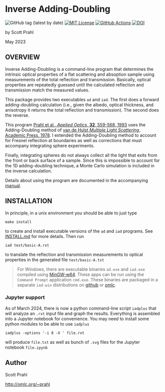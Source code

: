 # Inverse Adding-Doubling

![GitHub tag (latest by date)](https://img.shields.io/github/v/tag/scottprahl/iad?label=latest)
[![MIT License](https://img.shields.io/badge/MIT-license-yellow.svg)](https://github.com/scottprahl/miepython/blob/master/LICENSE.txt)
[![GitHub Actions](https://github.com/scottprahl/iad/actions/workflows/make.yml/badge.svg)](https://github.com/scottprahl/iad/actions/workflows/make.yml)
[![DOI](https://zenodo.org/badge/102147394.svg)](https://zenodo.org/badge/latestdoi/102147394)

by Scott Prahl

May 2023

## OVERVIEW

Inverse Adding-Doubling is a command-line program that determines the intrinsic optical properties of a flat scattering and absoption sample using measurements of the total reflection and transmission.  Basically, optical properties are repeatedly guessed until the calculated reflection and transmission match the measured values.

This package provides two executables `ad` and `iad`.  The first does a forward adding-doubling calculation (i.e., given the albedo, optical thickness, and anisotropy it returns the total reflection and transmission).  The second
does the reverse.

This program [Prahl et al., *Applied Optics*, **32**, 559-568, 1993](https://omlc.org/~prahl/pubs/pdfx/prahl93a.pdf) uses the Adding-Doubling method of [van de Hulst *Multiple Light Scattering*, Academic Press, 1978](https://www.amazon.com/Multiple-Light-Scattering-Formulas-Applications-ebook/dp/B01D4CMF80).  I extended the Adding-Doubling method to account for Fresnel reflection at boundaries as well as corrections that must accompany integrating sphere experiments.

Finally, integrating spheres do not always collect all the light that exits from the front or back surface of a sample.  Since this is impossible to account for the 1D adding-doubling technique, a Monte Carlo simulation is included in the inverse calculation.

Details about using the program are documented in the accompanying [manual](/doc/manual.pdf).

## INSTALLATION

In principle, in a unix environment you should be able to just type

    make install

to create and install executable versions of the `ad` and `iad` programs.  See
[INSTALL.md](/INSTALL.md) for more details. Then run

    iad test/basic-A.rxt

to translate the reflection and transmission measurements to optical properties in the generated file `test/basic-A.txt`

> For Windows, there are executable binaries `ad.exe` and `iad.exe` compiled using [MinGW-w64](https://mingw-w64.org/doku.php).  These apps can be run using the `Command Prompt` application `cmd.exe`.  These binaries are packaged in a separate `iad-win` distributions on [github](https://github.com/scottprahl/iad/releases) or [omlc](https://omlc.org/software/iad/).

### Jupyter support

As of March 2024, there is now a python command-line script `iadplus` that will analyze an `.rxt` input file and graph the results.  Everything is assembled into a Jupyter notebook for convenience.  You may need to install some python modules to be able to use `iadplus`

    iadplus -options '-i 8 -X ' file.rxt

will produce `file.txt` as well as bunch of `.svg` files for the Jupyter notebook
`file.ipynb`

## Author

Scott Prahl

http://omlc.org/~prahl
